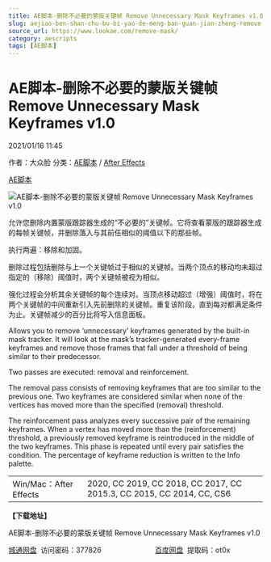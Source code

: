 ```yaml
---
title: AE脚本-删除不必要的蒙版关键帧 Remove Unnecessary Mask Keyframes v1.0
slug: aejiao-ben-shan-chu-bu-bi-yao-de-meng-ban-guan-jian-zheng-remove-unnecessary-mask-keyframes-v1-0
source_url: https://www.lookae.com/remove-mask/
category: aescripts
tags: [AE脚本]
---
```

# AE脚本-删除不必要的蒙版关键帧 Remove Unnecessary Mask Keyframes v1.0

2021/01/16 11:45

作者：大众脸
分类：[AE脚本](https://www.lookae.com/after-effects/aescripts/) / [After Effects](https://www.lookae.com/after-effects/)

[AE脚本](https://www.lookae.com/tag/ae%e8%84%9a%e6%9c%ac/)

![AE脚本-删除不必要的蒙版关键帧 Remove Unnecessary Mask Keyframes v1.0](https://www.lookae.com/wp-content/uploads/2021/01/Remove-Unnecessary-Mask-Keyframes.jpg "AE脚本-删除不必要的蒙版关键帧 Remove Unnecessary Mask Keyframes v1.0-LookAE.com")

允许您删除内置蒙版跟踪器生成的“不必要的”关键帧。它将查看蒙版的跟踪器生成的每帧关键帧，并删除落入与其前任相似的阈值以下的那些帧。

执行两遍：移除和加固。

删除过程包括删除与上一个关键帧过于相似的关键帧。当两个顶点的移动均未超过指定的（移除）阈值时，两个关键帧被视为相似。

强化过程会分析其余关键帧的每个连续对。当顶点移动超过（增强）阈值时，将在两个关键帧的中间重新引入先前删除的关键帧。重复该阶段，直到每对都满足条件为止。关键帧减少的百分比将写入信息面板。

Allows you to remove ‘unnecessary’ keyframes generated by the built-in mask tracker. It will look at the mask’s tracker-generated every-frame keyframes and remove those frames that fall under a threshold of being similar to their predecessor.

Two passes are executed: removal and reinforcement.

The removal pass consists of removing keyframes that are too similar to the previous one. Two keyframes are considered similar when none of the vertices has moved more than the specified (removal) threshold.

The reinforcement pass analyzes every successive pair of the remaining keyframes. When a vertex has moved more than the (reinforcement) threshold, a previously removed keyframe is reintroduced in the middle of the two keyframes. This phase is repeated until every pair satisfies the condition. The percentage of keyframe reduction is written to the Info palette.

|  |  |
| --- | --- |
| Win/Mac：After Effects | 2020, CC 2019, CC 2018, CC 2017, CC 2015.3, CC 2015, CC 2014, CC, CS6 |

**【下载地址】**

AE脚本-删除不必要的蒙版关键帧 Remove Unnecessary Mask Keyframes v1.0

[城通网盘](https://089u.com/file/680462-479321436)  访问密码：377826                           [百度网盘](https://pan.baidu.com/s/1zbWezvZRlMAvSiXUnlQRtg)  提取码：ot0x
